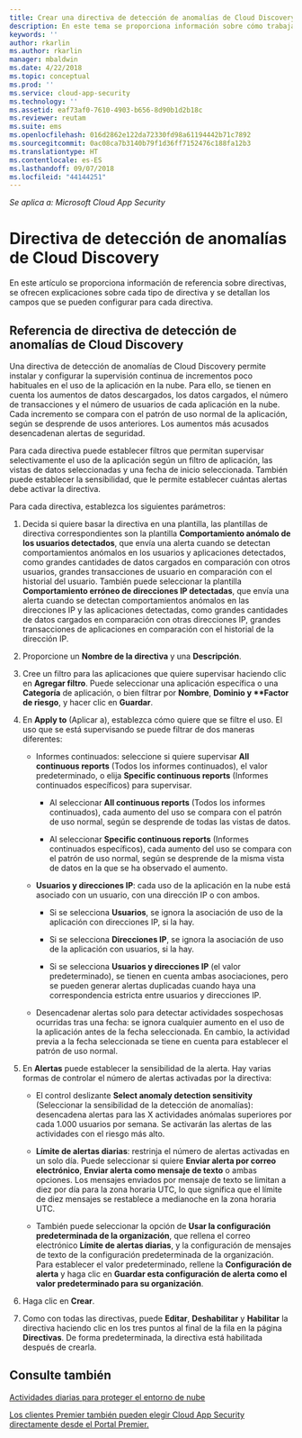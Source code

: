 ```yaml
---
title: Crear una directiva de detección de anomalías de Cloud Discovery en Cloud App Security | Microsoft Docs
description: En este tema se proporciona información sobre cómo trabajar con directivas de detección de anomalías de Cloud Discovery.
keywords: ''
author: rkarlin
ms.author: rkarlin
manager: mbaldwin
ms.date: 4/22/2018
ms.topic: conceptual
ms.prod: ''
ms.service: cloud-app-security
ms.technology: ''
ms.assetid: eaf73af0-7610-4903-b656-8d90b1d2b18c
ms.reviewer: reutam
ms.suite: ems
ms.openlocfilehash: 016d2862e122da72330fd98a61194442b71c7892
ms.sourcegitcommit: 0ac08ca7b3140b79f1d36ff7152476c188fa12b3
ms.translationtype: HT
ms.contentlocale: es-ES
ms.lasthandoff: 09/07/2018
ms.locfileid: "44144251"
---
```

*Se aplica a: Microsoft Cloud App Security*


# <a name="cloud-discovery-anomaly-detection-policy"></a>Directiva de detección de anomalías de Cloud Discovery
En este artículo se proporciona información de referencia sobre directivas, se ofrecen explicaciones sobre cada tipo de directiva y se detallan los campos que se pueden configurar para cada directiva.  
  
## <a name="cloud-discovery-anomaly-detection-policy-reference"></a>Referencia de directiva de detección de anomalías de Cloud Discovery  
Una directiva de detección de anomalías de Cloud Discovery permite instalar y configurar la supervisión continua de incrementos poco habituales en el uso de la aplicación en la nube. Para ello, se tienen en cuenta los aumentos de datos descargados, los datos cargados, el número de transacciones y el número de usuarios de cada aplicación en la nube. Cada incremento se compara con el patrón de uso normal de la aplicación, según se desprende de usos anteriores. Los aumentos más acusados desencadenan alertas de seguridad.  
  
Para cada directiva puede establecer filtros que permitan supervisar selectivamente el uso de la aplicación según un filtro de aplicación, las vistas de datos seleccionadas y una fecha de inicio seleccionada. También puede establecer la sensibilidad, que le permite establecer cuántas alertas debe activar la directiva.  

Para cada directiva, establezca los siguientes parámetros:

1. Decida si quiere basar la directiva en una plantilla, las plantillas de directiva correspondientes son la plantilla **Comportamiento anómalo de los usuarios detectados**, que envía una alerta cuando se detectan comportamientos anómalos en los usuarios y aplicaciones detectados, como grandes cantidades de datos cargados en comparación con otros usuarios, grandes transacciones de usuario en comparación con el historial del usuario. También puede seleccionar la plantilla **Comportamiento erróneo de direcciones IP detectadas**, que envía una alerta cuando se detectan comportamientos anómalos en las direcciones IP y las aplicaciones detectadas, como grandes cantidades de datos cargados en comparación con otras direcciones IP, grandes transacciones de aplicaciones en comparación con el historial de la dirección IP. 
 
2. Proporcione un **Nombre de la directiva** y una **Descripción**.  

3. Cree un filtro para las aplicaciones que quiere supervisar haciendo clic en <strong>Agregar filtro</strong>. 
   Puede seleccionar una aplicación específica o una <strong>Categoría</strong> de aplicación, o bien filtrar por <strong>Nombre</strong>, <strong>Dominio y **Factor de riesgo</strong>, y hacer clic en <strong>Guardar</strong>.

4. En **Apply to** (Aplicar a), establezca cómo quiere que se filtre el uso. El uso que se está supervisando se puede filtrar de dos maneras diferentes:  
  
    -   Informes continuados: seleccione si quiere supervisar **All continuous reports** (Todos los informes continuados), el valor predeterminado, o elija **Specific continuous reports** (Informes continuados específicos) para supervisar.  
  
        -   Al seleccionar **All continuous reports** (Todos los informes continuados), cada aumento del uso se compara con el patrón de uso normal, según se desprende de todas las vistas de datos.  
  
        -   Al seleccionar **Specific continuous reports** (Informes continuados específicos), cada aumento del uso se compara con el patrón de uso normal, según se desprende de la misma vista de datos en la que se ha observado el aumento.  
  
    -   **Usuarios y direcciones IP**: cada uso de la aplicación en la nube está asociado con un usuario, con una dirección IP o con ambos.  
  
        -   Si se selecciona **Usuarios**, se ignora la asociación de uso de la aplicación con direcciones IP, si la hay.  
  
        -   Si se selecciona **Direcciones IP**, se ignora la asociación de uso de la aplicación con usuarios, si la hay.  
  
        -   Si se selecciona **Usuarios y direcciones IP** (el valor predeterminado), se tienen en cuenta ambas asociaciones, pero se pueden generar alertas duplicadas cuando haya una correspondencia estricta entre usuarios y direcciones IP.
    -   Desencadenar alertas solo para detectar actividades sospechosas ocurridas tras una fecha: se ignora cualquier aumento en el uso de la aplicación antes de la fecha seleccionada. En cambio, la actividad previa a la fecha seleccionada se tiene en cuenta para establecer el patrón de uso normal.  
  
5. En **Alertas** puede establecer la sensibilidad de la alerta. Hay varias formas de controlar el número de alertas activadas por la directiva:  
  
    -   El control deslizante **Select anomaly detection sensitivity** (Seleccionar la sensibilidad de la detección de anomalías): desencadena alertas para las X actividades anómalas superiores por cada 1.000 usuarios por semana. Se activarán las alertas de las actividades con el riesgo más alto.  
  
    -   **Límite de alertas diarias**: restrinja el número de alertas activadas en un solo día. Puede seleccionar si quiere **Enviar alerta por correo electrónico**, **Enviar alerta como mensaje de texto** o ambas opciones. Los mensajes enviados por mensaje de texto se limitan a diez por día para la zona horaria UTC, lo que significa que el límite de diez mensajes se restablece a medianoche en la zona horaria UTC.

    - También puede seleccionar la opción de **Usar la configuración predeterminada de la organización**, que rellena el correo electrónico **Límite de alertas diarias**, y la configuración de mensajes de texto de la configuración predeterminada de la organización. Para establecer el valor predeterminado, rellene la **Configuración de alerta** y haga clic en **Guardar esta configuración de alerta como el valor predeterminado para su organización**.

6. Haga clic en **Crear**.

7. Como con todas las directivas, puede **Editar**, **Deshabilitar** y **Habilitar** la directiva haciendo clic en los tres puntos al final de la fila en la página **Directivas**. De forma predeterminada, la directiva está habilitada después de crearla.

## <a name="see-also"></a>Consulte también  
[Actividades diarias para proteger el entorno de nube](daily-activities-to-protect-your-cloud-environment.md)   

[Los clientes Premier también pueden elegir Cloud App Security directamente desde el Portal Premier.](https://premier.microsoft.com/)  
  
  